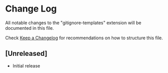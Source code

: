 # Change Log
All notable changes to the "gitignore-templates" extension will be documented in this file.

Check [Keep a Changelog](http://keepachangelog.com/) for recommendations on how to structure this file.

## [Unreleased]
- Initial release